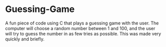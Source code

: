 # Guessing-Game
A fun piece of code using C that plays a guessing game with the user. The computer will choose a random number between 1 and 100, and the user will try to guess the number in as few tries as possible. This was made very quickly and briefly.
